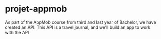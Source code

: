 # projet-appmob
As part of the AppMob course from third and last year of Bachelor, we have created an API. This API is a travel journal, and we'll build an app to work with the API
